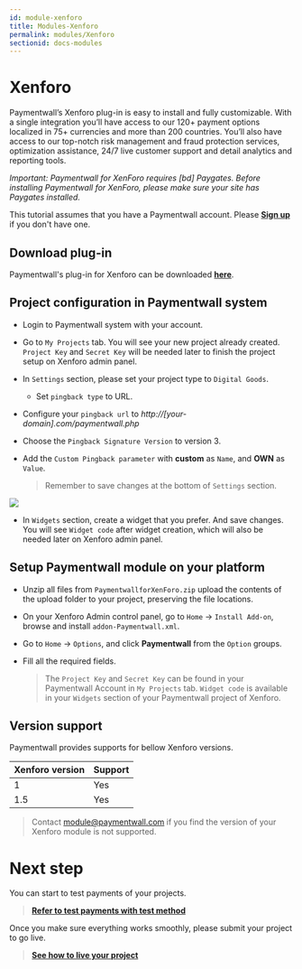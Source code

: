 ```yaml
---
id: module-xenforo
title: Modules-Xenforo
permalink: modules/Xenforo
sectionid: docs-modules
---
```


# Xenforo

Paymentwall’s Xenforo plug-in is easy to install and fully customizable. With a single integration you’ll have access to our 120+ payment options localized in 75+ currencies and more than 200 countries. You’ll also have access to our top-notch risk management and fraud protection services, optimization assistance, 24/7 live customer support and detail analytics and reporting tools.

*Important: Paymentwall for XenForo requires [bd] Paygates. Before installing Paymentwall for XenForo, please make sure your site has Paygates installed.*

This tutorial assumes that you have a Paymentwall account. Please **[Sign up](https://api.paymentwall.com/pwaccount/signup?source=xenforo&mode=merchant)** if you don't have one.

## Download plug-in

Paymentwall's plug-in for Xenforo can be downloaded **[here](https://github.com/paymentwall)**.

## Project configuration in Paymentwall system

* Login to Paymentwall system with your account.

* Go to ```My Projects``` tab. You will see your new project already created. ```Project Key``` and ```Secret Key``` will be needed later to finish the project setup on Xenforo admin panel.

* In ```Settings``` section, please set your project type to  ```Digital Goods```.

  * Set ```pingback type``` to URL.

 * Configure your ```pingback url``` to *http://[your-domain].com/paymentwall.php*

 * Choose the ```Pingback Signature Version``` to version 3.

* Add the ```Custom Pingback parameter``` with **custom** as ```Name```, and **OWN** as ```Value```.

  > Remember to save changes at the bottom of ```Settings``` section.

<img src="/paymentwall.github.io/textures/pic/modules/xenforo.png">

* In ```Widgets``` section, create a widget that you prefer. And save changes. You will see ```Widget code``` after widget creation, which will also be needed later on Xenforo admin panel.

## Setup Paymentwall module on your platform

* Unzip all files from ```PaymentwallforXenForo.zip``` upload the contents of the upload folder to your project, preserving the file locations.

* On your Xenforo Admin control panel, go to ```Home``` -> ```Install Add-on```, browse and install ```addon-Paymentwall.xml```.

* Go to ```Home``` -> ```Options```, and click **Paymentwall** from the ```Option``` groups.

* Fill all the required fields.

  >The ```Project Key``` and ```Secret Key``` can be found in your Paymentwall Account in ```My Projects``` tab. ```Widget code``` is available in your ```Widgets``` section of your Paymentwall project of Xenforo.


## Version support

Paymentwall provides supports for bellow Xenforo versions.

|Xenforo version|Support|
|:-------|:--------|
|1|Yes|
|1.5|Yes|

> Contact [module@paymentwall.com](mailto:module@paymentwall.com) if you find the version of your Xenforo module is not supported.


# Next step

You can start to test payments of your projects.

> **[Refer to test payments with test method](/paymentwall.github.io/sandbox/test-payment)**

Once you make sure everything works smoothly, please submit your project to go live.

> **[See how to live your project](/paymentwall.github.io/go_live-home)**